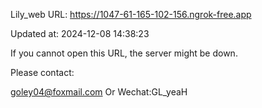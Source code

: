 Lily_web URL: https://1047-61-165-102-156.ngrok-free.app

Updated at: 2024-12-08 14:38:23

If you cannot open this URL, the server might be down.

Please contact: 

goley04@foxmail.com Or Wechat:GL_yeaH